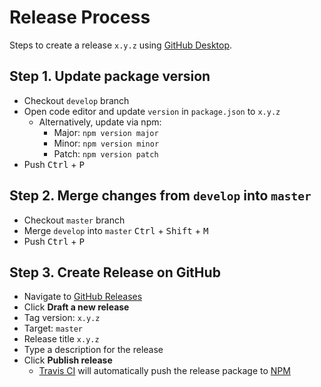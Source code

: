 # Release Process

Steps to create a release `x.y.z` using [GitHub Desktop](https://desktop.github.com/).

## Step 1. Update package version

- Checkout `develop` branch
- Open code editor and update `version` in `package.json` to `x.y.z`
  - Alternatively, update via npm:
    - Major: `npm version major`
    - Minor: `npm version minor`
    - Patch: `npm version patch`
- Push <kbd>Ctrl</kbd> + <kbd>P</kbd>

## Step 2. Merge changes from `develop` into `master`

- Checkout `master` branch
- Merge `develop` into `master` <kbd>Ctrl</kbd> + <kbd>Shift</kbd> + <kbd>M</kbd>
- Push <kbd>Ctrl</kbd> + <kbd>P</kbd>

## Step 3. Create Release on GitHub

- Navigate to [GitHub Releases](https://github.com/chris-pilcher/nz-bank-account-info-international-money-transfer/releases)
- Click **Draft a new release**
- Tag version: `x.y.z`
- Target: `master`
- Release title `x.y.z`
- Type a description for the release
- Click **Publish release**
  - [Travis CI](https://travis-ci.org/chris-pilcher/nz-bank-account-info-international-money-transfer/) will automatically push the release package to [NPM](https://www.npmjs.com/package/nz-bank-account-info-international-money-transfer)
